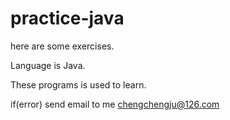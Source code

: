 # practice-java

here are some exercises.

Language is Java.

These programs is used to learn.

if(error)
  send email to me chengchengju@126.com
